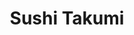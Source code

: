 ---
layout: place
title: "Sushi Takumi"
permalink: /california/upland/sushi-takumi.html
stateAbbr: CA
stateName: California
cityName: Upland
seo:
  name: "Sushi Takumi"
  type: Restaurant
  links: null
description: "Sushi Takumi serves delicious sushi in Upland, California. Try fresh Japanese dishes for a great dining experience. "
place_id: ChIJ93bTSQwxw4ARlZoqvEZbWjY
photos:
  - name: >-
      places/ChIJ93bTSQwxw4ARlZoqvEZbWjY/photos/AeeoHcLanrVfWsSj5uMEMYCflIBEPgAquglH2mcQgJQpJnRbMy1S6nQhpxs-uVBtorzdd5Huf7HqDdAHQypiqPE1sB9znetaGlZdw6B2-Gi1MBd_WRKnZrQsVpjgxTR_iUImEFOMgT2OkjPQdvyppDh2HQc5nx2f9yXyVucsyc3G2oMX0WLJXOgduPcTDMnV8wJtYX5dkQRfYkVfawsKdwwHfvsl50qK-9OCgCow6OpF_HWwnE4fASGASe8DGagpKIRrbqkDj3VT1K1XcrgKUjSjwwrFv0wb80DD4AwXK3Ic5wTDGqyuWE2EjSeHul8ZkesBd4_GE7f3TRarKns-TUa2S2VxOMLYOMyj_xYU8oB3ntCdTPLEeJHJnJ1pkhOxteUsJhMO1yeqc9YHG77nD2_LZlk6NdvveQ25OnXtZXEyeJW67Q
    widthPx: 3648
    heightPx: 2052
    authorAttributions:
      - displayName: Betty Galeana
        uri: https://maps.google.com/maps/contrib/118021859297829319835
        photoUri: >-
          https://lh3.googleusercontent.com/a-/ALV-UjVe8etcicbu8kHD_PjB1tzDHZcTJeZwWsL29LIOa3_wPu3Sq1OjUA=s100-p-k-no-mo
    flagContentUri: >-
      https://www.google.com/local/imagery/report/?cb_client=maps_api_places.places_api&image_key=!1e10!2sCIHM0ogKEICAgIDvvqe9EQ&hl=en-US
    googleMapsUri: >-
      https://www.google.com/maps/place//data=!3m4!1e2!3m2!1sCIHM0ogKEICAgIDvvqe9EQ!2e10!4m2!3m1!1s0x80c3310c49d376f7:0x365a5b46bc2a9a95
  - name: >-
      places/ChIJ93bTSQwxw4ARlZoqvEZbWjY/photos/AeeoHcIDhhwK0WE8Dc8SA9__6tELBRI9H_yomEFCkgeCdiAeOrHMOBiQHHpE26dYQ7HoMjlOn_3QXwPve0SIt_8htH6RqHgukHN1dOhJlCSv-CZ6r4chvYvPesQmR7thSMbEnRwPxMarecqRTbiwoACPixgD7_cx947i7rdsq5RvhrTohvRypnYRhHnug5uf75zGUiIUPqH5FZcXvLppkJ5VpFHRAOWuv_Mlt4rbF_anF-ZDrKHrzGugFqqwOUTviU3cgKWS5SFINSPyQRCZSzqLQGymGCZjJRDeSScX1UqfkG2qarnZ4QhGERBbe0VYJz7bUn58e6zrChSqldm_-I_5F8B7ubkdaKhic0zjsbYLtUf0Nx7apb_qqOZqLSVNfGTqMrsr98VFy3FweQbKBei1yrNxXta0urfj5NZjIrpWhIw
    widthPx: 3615
    heightPx: 2027
    authorAttributions:
      - displayName: Royce Ngiam
        uri: https://maps.google.com/maps/contrib/100708689155657767600
        photoUri: >-
          https://lh3.googleusercontent.com/a-/ALV-UjXI_6frwWqPIuDUP7H3e4T9k1iOpS-Lhc96j32t6PMv1Fec3MGd=s100-p-k-no-mo
    flagContentUri: >-
      https://www.google.com/local/imagery/report/?cb_client=maps_api_places.places_api&image_key=!1e10!2sCIHM0ogKEICAgIC439fCYQ&hl=en-US
    googleMapsUri: >-
      https://www.google.com/maps/place//data=!3m4!1e2!3m2!1sCIHM0ogKEICAgIC439fCYQ!2e10!4m2!3m1!1s0x80c3310c49d376f7:0x365a5b46bc2a9a95
  - name: >-
      places/ChIJ93bTSQwxw4ARlZoqvEZbWjY/photos/AeeoHcKJQcO4epjungF1o-__m-QZDnM38SrbGnvQwBoJV8AqYvlCM_4F3dB-q_CLGiJQ2BV4DgzT-KWswhTh50O4OfLUG_e25Nq-a9m8edhrJYG8HLipDC-cJQ2-BXeV-ffwzJPrwtKkKqPnt5igIGeWbKzFIUvgXLewCLoLyT2Lo7aWQwO6grWeokpN7tM2eHr116JoBAFbC9imvy66Mm83UJeoXtV2aji22COiH03Pn20r24FoJhFgvq06-gO9o1qGUociAeYdBTR34bKqBgW1DOUFyWPFkETXTw_lNvpuEvwObdoXeGwGAuQSb_-00lXx-NYOVmt3g8bCXpYKHieGKwyscUvWLafUZYuvs3Y-FDMQA6aFaVBKAS9lpA_tpbyV1eJbgR46uf-bpy2xisYc4ByuPCX7mGgP7Lg9tuwaRcCpGw
    widthPx: 4000
    heightPx: 3000
    authorAttributions:
      - displayName: Mychal Ochoa
        uri: https://maps.google.com/maps/contrib/106023376087293944992
        photoUri: >-
          https://lh3.googleusercontent.com/a/ACg8ocIl3DT29Oym5Uj9WhWr1Sx1fKZq5oVdJZYfOluuERXvZpOQ4g=s100-p-k-no-mo
    flagContentUri: >-
      https://www.google.com/local/imagery/report/?cb_client=maps_api_places.places_api&image_key=!1e10!2sCIHM0ogKEICAgICjhezAcQ&hl=en-US
    googleMapsUri: >-
      https://www.google.com/maps/place//data=!3m4!1e2!3m2!1sCIHM0ogKEICAgICjhezAcQ!2e10!4m2!3m1!1s0x80c3310c49d376f7:0x365a5b46bc2a9a95
  - name: >-
      places/ChIJ93bTSQwxw4ARlZoqvEZbWjY/photos/AeeoHcId9Ouk91xbk4BLto_BOArt3e1qXysjBG0sRBe9e8qfjeBI2nzOZV3uHSKGz49VNRSl1LXYapLMx8j5Jsd31sQD3KaeD7D72Jrq38r5_rDZ7KLFC5a3apxDv3u0qNoOCFUISulsbZkbEoBj2itc2I2H_uM-r15duwhyIDczUK6TlueSZe4hKGySzIn5dW9CJ1oq8U1IWTvlqLfKkRUlFsNU6WtSsiAJk4uLGSmNlEH8mKT-CeiwKhWN_JWP-1n2uJpLDZbNqgc-XGMmUp55QFQQyAAYboPDTePTP8QobwAkmDN4beW3vxd-vJIPQg10kFrq8Wo5YVhHMxmn6rsB7H13aSV9A9sK2Sw30rxjNDK-heMFj9YlhaDEIHRoMS4YCjL2mhbVZ1DAMJKDnI3e2UU7sZaREUzAElBzCuA6ZYKHBvM
    widthPx: 3024
    heightPx: 4032
    authorAttributions:
      - displayName: R Alvarez
        uri: https://maps.google.com/maps/contrib/116507037575177724472
        photoUri: >-
          https://lh3.googleusercontent.com/a-/ALV-UjVuoOYaA2ic7c6255De1ccOrOsrSvDTr6JS1ncpWmLYgidqV9pY=s100-p-k-no-mo
    flagContentUri: >-
      https://www.google.com/local/imagery/report/?cb_client=maps_api_places.places_api&image_key=!1e10!2sCIHM0ogKEICAgMCAzZ2h5QE&hl=en-US
    googleMapsUri: >-
      https://www.google.com/maps/place//data=!3m4!1e2!3m2!1sCIHM0ogKEICAgMCAzZ2h5QE!2e10!4m2!3m1!1s0x80c3310c49d376f7:0x365a5b46bc2a9a95
  - name: >-
      places/ChIJ93bTSQwxw4ARlZoqvEZbWjY/photos/AeeoHcLfsUBmVuo2p8QH-d_Um2n2UfKvF_Czf4orXa69X3bYB-IM-FAvojNDaBY5s79bOtc8cf-uImrTnIscOTpW8d0r5--T-aL7eXHVL0Ib4_ICYRGDuiDSkdhNi05HZcIE8wlbjLVN2Pe0muOLlX7aOAn9i36ozXRzhyFTYKKFePf57nn2q8odogsz8IWAIYP5yRrYhQaR0d5YAL0Nx9e2teIQcZ3Fra7NbL6pph4lWXWJFf1ZisKuYpx3VivvwdwSgVXBVaYktFF3rykpJwu7zo9tUt92jKlsUqkaOe8rh4_oGJnUPt5odcDs1lUPhRFck9uAXCbC0kSHHIRXTdhMgn021Rygtuk1EqU8cmESMSLEIF8FLfuC-GhU355wo7rEMl7lF2AHkyVSSzlyHPclds6843-_RxemWP-8FNO8k2Kh063E
    widthPx: 4000
    heightPx: 3000
    authorAttributions:
      - displayName: Mychal Ochoa
        uri: https://maps.google.com/maps/contrib/106023376087293944992
        photoUri: >-
          https://lh3.googleusercontent.com/a/ACg8ocIl3DT29Oym5Uj9WhWr1Sx1fKZq5oVdJZYfOluuERXvZpOQ4g=s100-p-k-no-mo
    flagContentUri: >-
      https://www.google.com/local/imagery/report/?cb_client=maps_api_places.places_api&image_key=!1e10!2sCIHM0ogKEICAgICjhezA8QE&hl=en-US
    googleMapsUri: >-
      https://www.google.com/maps/place//data=!3m4!1e2!3m2!1sCIHM0ogKEICAgICjhezA8QE!2e10!4m2!3m1!1s0x80c3310c49d376f7:0x365a5b46bc2a9a95
  - name: >-
      places/ChIJ93bTSQwxw4ARlZoqvEZbWjY/photos/AeeoHcK4uQppdksF4JT4AddjXl9UuAgKyRe-hQWYdK05u_8mxBlSq0qv3_xDixcLgreP2bdXtgKM7PATdYk9AsVFyR3xcO4673nzzTfKoEpBeVZkMTCyd6DaD1a4PKzP6Kgj-IqiJ0gMyVhm8CqxwSqvMHp9ApmFz35biQDu5RKtmzg05yzBiLcSgSi7oyqqTnbzRBY8yAJD6LsvyINMOV_GxvUq8AXlJqUTlRooRjSSTWTZ83t3uhyTzCmfpe8zjSdv2bFKOfnJLR1kyHFM2hsOmbpJguVISjLaoEaNPcBp3sLHhPdJ0Xiardn5Uf3_Oos4c-sIch1IZ91BY6Bl9abNLYqezZ8AVNgR1h9poNOnw_y-sEmKzlB2a0TSaSKZsHd3ZAh2Roxc7Z9_Tyq3B9D9NrcF1eb-RQol0xOVr-_hi1k
    widthPx: 348
    heightPx: 348
    authorAttributions:
      - displayName: Theresa Welch
        uri: https://maps.google.com/maps/contrib/109393664073075457890
        photoUri: >-
          https://lh3.googleusercontent.com/a-/ALV-UjXyGrQyCoGtL6J5oalhXCvce0TGp-gQYeqsgwMqUnT-wazqQeU=s100-p-k-no-mo
    flagContentUri: >-
      https://www.google.com/local/imagery/report/?cb_client=maps_api_places.places_api&image_key=!1e10!2sCIHM0ogKEICAgIDZjtnLAw&hl=en-US
    googleMapsUri: >-
      https://www.google.com/maps/place//data=!3m4!1e2!3m2!1sCIHM0ogKEICAgIDZjtnLAw!2e10!4m2!3m1!1s0x80c3310c49d376f7:0x365a5b46bc2a9a95
  - name: >-
      places/ChIJ93bTSQwxw4ARlZoqvEZbWjY/photos/AeeoHcJTm3asba6m-wZHu7x1p30cm2Fn8mTkcvOLBC7S0NZYcSJiPEW8XRFqhcA5f5AiAbJ1zQJMpLgWYyFRWwTpTsRancODixlGyqPDNAJf2bs5n9cG1qnEFXtx6LuK7bmkTy5fIjPdv5wpBFDSiR8z1Wj1KuUfZjDrk7l2gXM1JtCs82oMkdO4X89Cd9Z7JGg8pZkD_NQzlnAadKpo-PyV2bxB0JESesljYMmBxl7XZ4H5RE4aUoie7Vvgj2oj6uZ728b47vVrEwnEjcbT4wxAUVzR0L4DvgiIFgEuk5ykYjZg7nYlwIZYOydV6Td03XEiRypofLxsTGmiKFaq_qrGH4o1Sxpej6RHCk3mYFe_-IMIXt5kWB0jbxsHKX3PPGJLxfTOrq6-J23oNuyunN68Hhiv7FEChY0PHf2_MKlvlWGF5-6Z
    widthPx: 3024
    heightPx: 4032
    authorAttributions:
      - displayName: Darren Dematteis
        uri: https://maps.google.com/maps/contrib/114222910849367356514
        photoUri: >-
          https://lh3.googleusercontent.com/a-/ALV-UjXDjrh-Z7msKI48Z1tJ8De2Oxf1MW16xWkpGYUHNrbSH2SUmuMx=s100-p-k-no-mo
    flagContentUri: >-
      https://www.google.com/local/imagery/report/?cb_client=maps_api_places.places_api&image_key=!1e10!2sCIHM0ogKEICAgICq6L61vgE&hl=en-US
    googleMapsUri: >-
      https://www.google.com/maps/place//data=!3m4!1e2!3m2!1sCIHM0ogKEICAgICq6L61vgE!2e10!4m2!3m1!1s0x80c3310c49d376f7:0x365a5b46bc2a9a95
  - name: >-
      places/ChIJ93bTSQwxw4ARlZoqvEZbWjY/photos/AeeoHcK-S5olp7bp8N08kCS56h2bgILXWoI5e2njWPL3KflURRFy3J7DH1KHpRkRAOXLXhO44Se32zhnWw_7rIfFrnvSGouHOgdrxzWAgjcm3quChnOedRcI8DMdf2oG1zqbHw9OQRfHBxH_45jHP9ufk6OWmRuSLQ9pgGx2gcDoeAJHCHxQmKOXIt2lYfM5UdTc5S_E3ev0VvULfTDkrRYNq08jFUoFk3---4TZbZCi_MpGZjWNn40m-Pwbi6Uv4HhlEw6kEwFywZvgd9WyaUV6XN5M-v_QKB4poF676rmGkorUb2DDSDcfJ9u5QvqaCk8CK0e6fP3RN4tgEKA93Bdob1HKt3XG-bh91nnpHimn6Pl98Cfa0GizoxkjJiX-AVP0yzJQC87RHMBlvSNGKvKfOO_TOoBORC0eJXgX95b_vEUYHjI
    widthPx: 3088
    heightPx: 3088
    authorAttributions:
      - displayName: Ro
        uri: https://maps.google.com/maps/contrib/103349286308395732601
        photoUri: >-
          https://lh3.googleusercontent.com/a/ACg8ocIxV46cYGm4CA-mXp_HDJ9u4ZJZABn_QlDMa_fc30P_C-tlQw=s100-p-k-no-mo
    flagContentUri: >-
      https://www.google.com/local/imagery/report/?cb_client=maps_api_places.places_api&image_key=!1e10!2sCIHM0ogKEICAgICK6IGcqAE&hl=en-US
    googleMapsUri: >-
      https://www.google.com/maps/place//data=!3m4!1e2!3m2!1sCIHM0ogKEICAgICK6IGcqAE!2e10!4m2!3m1!1s0x80c3310c49d376f7:0x365a5b46bc2a9a95
  - name: >-
      places/ChIJ93bTSQwxw4ARlZoqvEZbWjY/photos/AeeoHcKJjjscQT_Ee65bmbgsDdOnsWGZhOkCAz-ghb538mOyQZGqm_YuORzAk_ZCnTYdRsOEuuQWs27VufaTiXH8zC4I-xmFKk1q-lQ4F6kHMsUFHHAg2incCRZKpau0ghAc_ZwfPbSVlOpqmVnuirDFKb-LNEOYNhsWitWUxXwaqbFFAmpMvqLu8xSrCJJGCuOQObhBDUYD5HuyUgZ3GHaBxAQsepiuBzZOnfb06JjHa02e4YUZ4DHsf6bFRxSY4X6xu5-aOYbydTEd2DR2q9wLtYL-Lg8tDtCA2Ok0Jk08wgEQ__VwH_JbK-kqFy6DG6hjVnlChgfYY4hbnFhgCvS5wffpcHqHEE57wgo4riP8nUqxY6lloFhh4iymDIPg65IiA5jHOrKsjmBrdC7FdDJ10GsHE3WBRQbok6GxmgcANXw
    widthPx: 4032
    heightPx: 3024
    authorAttributions:
      - displayName: Peter Reynolds
        uri: https://maps.google.com/maps/contrib/108032445103015964860
        photoUri: >-
          https://lh3.googleusercontent.com/a-/ALV-UjWjVgyZM5_02z5S4ZNmzNN_y4dimpTTIGCYxt3ciX8bEOG4iZXcHw=s100-p-k-no-mo
    flagContentUri: >-
      https://www.google.com/local/imagery/report/?cb_client=maps_api_places.places_api&image_key=!1e10!2sCIHM0ogKEICAgICkta6VKQ&hl=en-US
    googleMapsUri: >-
      https://www.google.com/maps/place//data=!3m4!1e2!3m2!1sCIHM0ogKEICAgICkta6VKQ!2e10!4m2!3m1!1s0x80c3310c49d376f7:0x365a5b46bc2a9a95
  - name: >-
      places/ChIJ93bTSQwxw4ARlZoqvEZbWjY/photos/AeeoHcKX76aAAX80KLFKC1_APnKUoa0eOCpq3T2v9f7SPyV049a4tkI3tbBJXq1HGbVDd-Qh6dGbHY5dCkGD-IRLZZghc-5wLskWldgNGO9Jp4_cg3bLa0hyA2olQ9-9RWJetCPfyu1O_0zwOlLc3rhyfy6TKECYzGCMLtHu167_4brm4sPEMNpQDjXQmTBdzouZvLH4BPHBTHNgFWv_T4aDvt03H71qcie0zg4kqxJy-25VYx5-KrtLHoecliVD1Kxcd9AM1CtG1wcp5RLtJRnlaq5boumx4EQQeu_oBvefc9s0BLGdAzM7CAMZBF2HRJ5Zbb_CKSs8fFHH5XFdDeV89QPstSptIPBmpa5pwHGZmSkhCyN0BnG2W3qlBEV104ihM_-OxGS2v_bJ05ybaH11Wv5cGE4KLzqWFcXiex3FL8lZqA
    widthPx: 4800
    heightPx: 3614
    authorAttributions:
      - displayName: Dor
        uri: https://maps.google.com/maps/contrib/114961193852956596297
        photoUri: >-
          https://lh3.googleusercontent.com/a-/ALV-UjVNoTZxWCe4vQzMzFfThFdJ_S7DbeHsZOLnKZ4EJ7y8ausSW39T=s100-p-k-no-mo
    flagContentUri: >-
      https://www.google.com/local/imagery/report/?cb_client=maps_api_places.places_api&image_key=!1e10!2sCIHM0ogKEICAgICPgYe6dg&hl=en-US
    googleMapsUri: >-
      https://www.google.com/maps/place//data=!3m4!1e2!3m2!1sCIHM0ogKEICAgICPgYe6dg!2e10!4m2!3m1!1s0x80c3310c49d376f7:0x365a5b46bc2a9a95
address: 1651 W Foothill Blvd A, Upland, CA 91786, USA
street: 1651 W Foothill Blvd A
city: Upland
state: CA
zip: '91786'
country: USA
neighborhood: null
latitude: '34.107736'
longitude: '-117.682773'
accessibility_options:
  wheelchairAccessibleParking: true
  wheelchairAccessibleEntrance: true
  wheelchairAccessibleRestroom: true
  wheelchairAccessibleSeating: true
business_status: OPERATIONAL
name: Sushi Takumi
google_maps_links:
  directionsUri: >-
    https://www.google.com/maps/dir//''/data=!4m7!4m6!1m1!4e2!1m2!1m1!1s0x80c3310c49d376f7:0x365a5b46bc2a9a95!3e0
  placeUri: https://maps.google.com/?cid=3916543185314814613
  writeAReviewUri: >-
    https://www.google.com/maps/place//data=!4m3!3m2!1s0x80c3310c49d376f7:0x365a5b46bc2a9a95!12e1
  reviewsUri: >-
    https://www.google.com/maps/place//data=!4m4!3m3!1s0x80c3310c49d376f7:0x365a5b46bc2a9a95!9m1!1b1
  photosUri: >-
    https://www.google.com/maps/place//data=!4m3!3m2!1s0x80c3310c49d376f7:0x365a5b46bc2a9a95!10e5
primary_type: Sushi Restaurant
opening_hours:
  regular: null
  current: null
secondary_opening_hours:
  regular:
    weekdayDescriptions: null
    type: null
  current:
    weekdayDescriptions: null
    type: null
phone: null
price_level: null
price_range: null
rating: null
rating_count: 0
website: null
reviews: null
parking_options: null
payment_options: null
allow_dogs: null
curbside_pickup: null
delivery: null
dine_in: null
good_for_children: null
good_for_groups: null
good_for_sports: null
live_music: null
menu_for_children: null
outdoor_seating: null
reservable: null
restroom: null
serves_beer: null
serves_breakfast: null
serves_brunch: null
serves_cocktails: null
serves_coffee: null
serves_dinner: null
serves_dessert: null
serves_lunch: null
serves_vegetarian_food: null
serves_wine: null
takeout: null
update_category: essentials
summary: null

---